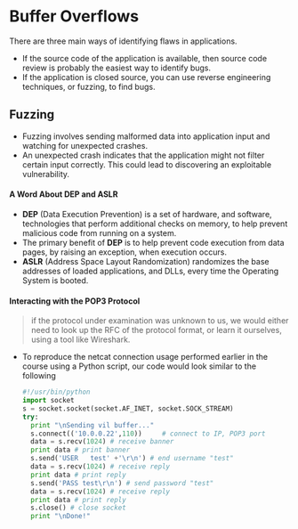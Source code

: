 # Buffer Overflows

There are three main ways of identifying flaws in applications.
  - If the source code of the application is available, then source code review is probably the easiest way to identify bugs.
  - If the application is closed source, you can use reverse engineering techniques, or fuzzing, to find bugs.

## Fuzzing

  - Fuzzing involves sending malformed data into application input and watching for unexpected crashes.
  - An unexpected crash indicates that the application might not filter certain input correctly. This could lead to discovering an exploitable vulnerability.

#### A Word About DEP and ASLR

  - __DEP__ (Data Execution Prevention) is a set of hardware, and software, technologies that perform additional checks on memory, to help prevent malicious code from running on a system.
  - The primary benefit of __DEP__ is to help prevent code execution from data pages, by raising an exception, when execution occurs.
  - __ASLR__ (Address Space Layout Randomization) randomizes the base addresses of loaded applications, and DLLs, every time the Operating System is booted.
#### Interacting with the POP3 Protocol

  > if the protocol under examination was unknown to us, we would either need to look up the RFC of the protocol format, or learn it ourselves, using a tool like Wireshark.

  - To reproduce the netcat connection usage performed earlier in the course using a Python script, our code would look similar to the following

    ```python
    #!/usr/bin/python
    import socket
    s = socket.socket(socket.AF_INET, socket.SOCK_STREAM)
    try:
      print "\nSending vil buffer..."
      s.connect(('10.0.0.22',110))     # connect to IP, POP3 port
      data = s.recv(1024) # receive banner
      print data # print banner
      s.send('USER   test' +'\r\n') # end username "test"
      data = s.recv(1024) # receive reply
      print data # print reply
      s.send('PASS test\r\n') # send password "test"
      data = s.recv(1024) # receive reply
      print data # print reply
      s.close() # close socket
      print "\nDone!"
    ```

